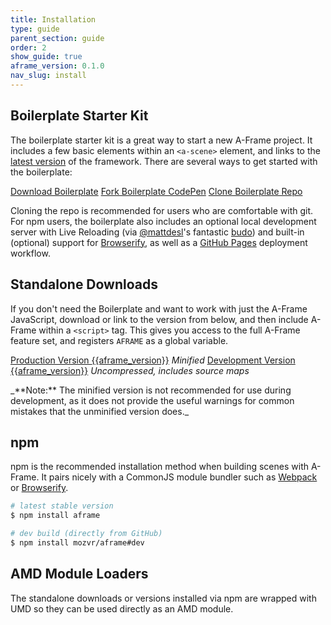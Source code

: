 ```yaml
---
title: Installation
type: guide
parent_section: guide
order: 2
show_guide: true
aframe_version: 0.1.0
nav_slug: install
---
```


## Boilerplate Starter Kit

The boilerplate starter kit is a great way to start a new A-Frame project. It includes a few basic elements within an `<a-scene>` element, and links to the [latest version](https://aframe.io/releases/latest/aframe.min.js) of the framework. There are several ways to get started with the boilerplate:

<a class="btn btn-download" href="https://github.com/aframevr/aframe-boilerplate/archive/master.zip" download="aframe-boilerplate.zip">Download Boilerplate<span></span></a>
<a class="btn btn-download" href="http://codepen.io/team/mozvr/pen/BjygdO?editors=100">Fork Boilerplate CodePen</a>
<a class="btn btn-download" href="https://github.com/aframevr/aframe-boilerplate/">Clone Boilerplate Repo</a>

Cloning the repo is recommended for users who are comfortable with git. For npm users, the boilerplate also includes an optional local development server with Live Reloading (via [@mattdesl](https://github.com/mattdesl/)'s fantastic [budo](https://github.com/mattdesl/budo)) and built-in (optional) support for [Browserify](http://browserify.org/), as well as a [GitHub Pages](https://pages.github.com/) deployment workflow.

## Standalone Downloads

If you don't need the Boilerplate and want to work with just the A-Frame JavaScript, download or link to the version from below, and then include A-Frame within a `<script>` tag. This gives you access to the full A-Frame feature set, and registers `AFRAME` as a global variable.

<a class="btn btn-download" href="https://aframe.io/releases/latest/aframe.min.js" download>Production Version <span>{{aframe_version}}</span></a> <em class="install-note">Minified</em>
<a class="btn btn-download" href="https://aframe.io/releases/latest/aframe.js" download>Development Version <span>{{aframe_version}}</span></a> <em class="install-note">Uncompressed, includes source maps</em>

<div class="tip">_**Note:** The minified version is not recommended for use during development, as it does not provide the useful warnings for common mistakes that the unminified version does._</div>

## npm

npm is the recommended installation method when building scenes with A-Frame. It pairs nicely with a CommonJS module bundler such as [Webpack](http://webpack.github.io/) or [Browserify](http://browserify.org/).

```bash
# latest stable version
$ npm install aframe

# dev build (directly from GitHub)
$ npm install mozvr/aframe#dev
```

## AMD Module Loaders

The standalone downloads or versions installed via npm are wrapped with UMD so they can be used directly as an AMD module.
